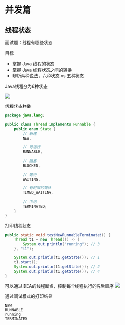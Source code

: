 # 并发篇

## 线程状态

面试题：线程有哪些状态

目标
- 掌握 Java 线程的状态
- 掌握 Java 线程状态之间的转换
- 辨析两种说法，六种状态 vs 五种状态

Java线程分为6种状态

![](https://mouday.github.io/img/2024/07/20/mqoszuf.png)

线程状态枚举

```java
package java.lang;

public class Thread implements Runnable {
    public enum State {
        // 新建
        NEW,
        
        // 可运行
        RUNNABLE,
        
        // 阻塞
        BLOCKED,

        // 等待
        WAITING,

        // 有时限的等待
        TIMED_WAITING,
        
        // 中结
        TERMINATED;
    }
}
```

打印线程状态

```java
public static void testNewRunnableTerminated() {
    Thread t1 = new Thread(() -> {
        System.out.println("running"); // 3
    }, "t1");

    System.out.println(t1.getState()); // 1
    t1.start();
    System.out.println(t1.getState()); // 2
    System.out.println(t1.getState()); // 4
}
```

可以通过IDEA的线程断点，控制每个线程执行的先后顺序
![](https://mouday.github.io/img/2024/07/20/we49mxh.png)

通过调试模式的打印结果

```
NEW
RUNNABLE
running
TERMINATED
```

